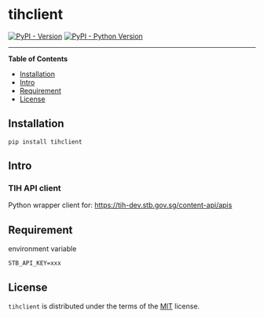 # tihclient

[![PyPI - Version](https://img.shields.io/pypi/v/tihclient.svg)](https://pypi.org/project/tihclient)
[![PyPI - Python Version](https://img.shields.io/pypi/pyversions/tihclient.svg)](https://pypi.org/project/tihclient)

-----

**Table of Contents**

- [Installation](#installation)
- [Intro](#intro)
- [Requirement](#requirement)
- [License](#license)

## Installation

```console
pip install tihclient
```

## Intro
### TIH API client
Python wrapper client for:
https://tih-dev.stb.gov.sg/content-api/apis

## Requirement

environment variable
```
STB_API_KEY=xxx
```

## License

`tihclient` is distributed under the terms of the [MIT](https://spdx.org/licenses/MIT.html) license.
